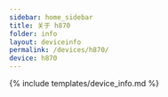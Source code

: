 ```yaml
---
sidebar: home_sidebar
title: 关于 h870
folder: info
layout: deviceinfo
permalink: /devices/h870/
device: h870
---
```

{% include templates/device_info.md %}

